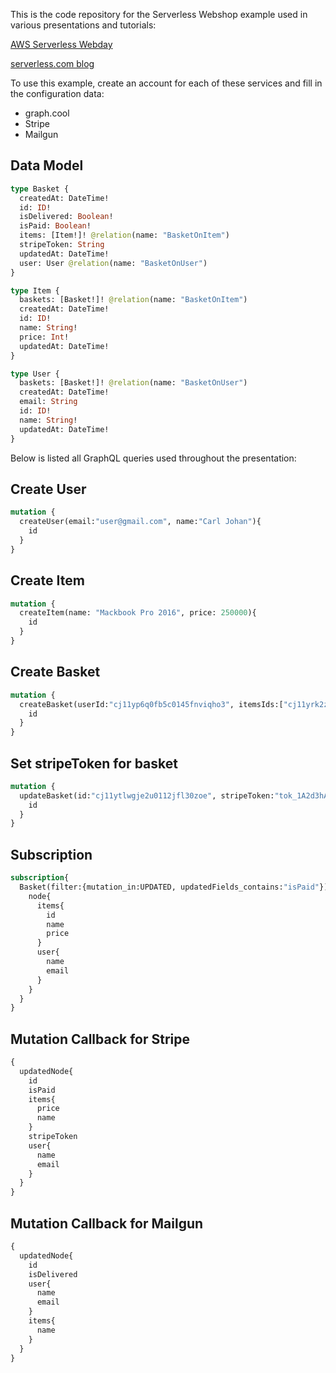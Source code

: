 This is the code repository for the Serverless Webshop example used in various presentations and tutorials:

[AWS Serverless Webday](https://aws.amazon.com/de/campaigns/serverless-webday1/)

[serverless.com blog](https://serverless.com/blog/2017-04-5-build-webshop-with-graphql-and-serverless/)

To use this example, create an account for each of these services and fill in the configuration data:

 * graph.cool
 * Stripe
 * Mailgun

## Data Model

```graphql
type Basket {
  createdAt: DateTime!
  id: ID!
  isDelivered: Boolean!
  isPaid: Boolean!
  items: [Item!]! @relation(name: "BasketOnItem")
  stripeToken: String
  updatedAt: DateTime!
  user: User @relation(name: "BasketOnUser")
}

type Item {
  baskets: [Basket!]! @relation(name: "BasketOnItem")
  createdAt: DateTime!
  id: ID!
  name: String!
  price: Int!
  updatedAt: DateTime!
}

type User {
  baskets: [Basket!]! @relation(name: "BasketOnUser")
  createdAt: DateTime!
  email: String
  id: ID!
  name: String!
  updatedAt: DateTime!
}
```


Below is listed all GraphQL queries used throughout the presentation:

## Create User

```graphql
mutation {
  createUser(email:"user@gmail.com", name:"Carl Johan"){
    id
  }
}
```

## Create Item
```graphql
mutation {
  createItem(name: "Mackbook Pro 2016", price: 250000){
    id
  }
}
```

## Create Basket

```graphql
mutation {
  createBasket(userId:"cj11yp6q0fb5c0145fnviqho3", itemsIds:["cj11yrk2zzp1n0197dnhu3zif"]){
    id
  }
}
```

## Set stripeToken for basket

```graphql
mutation {
  updateBasket(id:"cj11ytlwgje2u0112jfl30zoe", stripeToken:"tok_1A2d3hAM0MAtIPOj2f5HS7th"){
    id
  }
}
```

## Subscription

```graphql
subscription{
  Basket(filter:{mutation_in:UPDATED, updatedFields_contains:"isPaid"}){
    node{
      items{
        id
        name
        price
      }
      user{
        name
        email
      }
    }
  }
}
```

## Mutation Callback for Stripe

```graphql
{
  updatedNode{
    id
    isPaid
    items{
      price
      name
    }
    stripeToken
    user{
      name
      email
    }
  }
}
```

## Mutation Callback for Mailgun

```graphql
{
  updatedNode{
    id
    isDelivered
    user{
      name
      email
    }
    items{
      name
    }
  }
}
```
